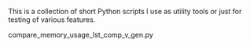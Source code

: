 This is a collection of short Python scripts I use as utility tools or just for testing of various features.

compare_memory_usage_lst_comp_v_gen.py


